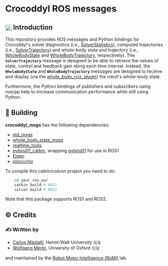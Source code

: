 # Crocoddyl ROS messages

## <img align="center" height="20" src="https://i.imgur.com/vAYeCzC.png"/> Introduction

This repository provides ROS messages and Python bindings for Crocoddyl's solver diagnostics (i.e., [SolverStatistics](msg/SolverStatistics.msg)), computed trajectories (i.e., [SolverTrajectory](msg/SolverTrajectory.msg)) and whole-body state and trajectory (i.e., [WholeBodyState](https://github.com/loco-3d/whole_body_state_msgs/blob/master/msg/WholeBodyState.msg) and [WholeBodyTrajectory](https://github.com/loco-3d/whole_body_state_msgs/blob/master/msg/WholeBodyTrajectory.msg), respectively). The **`SolverTrajectory`** message is designed to be able to retrieve the values of state, control and feedback gain along each time interval. Instead, the **`WholeBodyState`** and **`WholeBodyTrajectory`** messages are designed to receive and display (via the [whole_body_rviz_plugin](https://github.com/loco-3d/whole_body_state_rviz_plugin)) the robot's whole-body state.

Furthermore, the Python bindings of publishers and subscribers using roscpp help to increase communication performance while still using Python.

## :penguin: Building

**crocoddyl_msgs** has the following dependencies:

- [std_msgs](http://wiki.ros.org/std_msgs)
- [whole_body_state_msgs](https://github.com/loco-3d/whole_body_state_msgs)
- [realtime_tools](http://wiki.ros.org/realtime_tools)
- [pybind11_catkin](https://github.com/wxmerkt/pybind11_catkin), wrapping [pybind11](https://pybind11.readthedocs.io/en/stable/basics.html) for use in ROS1
- [Eigen](http://eigen.tuxfamily.org/index.php?title=Main_Page)
- [pinocchio](https://github.com/stack-of-tasks/pinocchio)

To compile this catkin/colcon project you need to do:

```bash
    cd your_ros_ws/
    catkin build # ROS1
    colcon build # ROS2
```

Note that this package supports ROS1 and ROS2.

## :copyright: Credits

### :writing_hand: Written by

- [Carlos Mastalli](https://romilab.org), Heriot-Watt University :uk:
- [Wolfgang Merkt](http://www.wolfgangmerkt.com/research/), University of Oxford :uk:

and maintained by the [Robot Motor Intelligence (RoMI)](https://romilab.org) lab.
